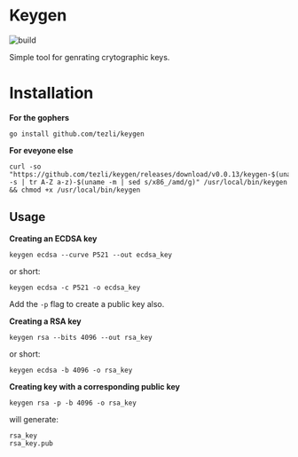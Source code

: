 # Keygen
![build](https://github.com/tezli/keygen/actions/workflows/main.yml/badge.svg)

Simple tool for genrating crytographic keys.

# Installation

**For the gophers**
```shell
go install github.com/tezli/keygen
```
**For eveyone else**

```shell
curl -so "https://github.com/tezli/keygen/releases/download/v0.0.13/keygen-$(uname -s | tr A-Z a-z)-$(uname -m | sed s/x86_/amd/g)" /usr/local/bin/keygen && chmod +x /usr/local/bin/keygen
```

## Usage

**Creating an ECDSA key**
```shell
keygen ecdsa --curve P521 --out ecdsa_key
```
or short:
```shell
keygen ecdsa -c P521 -o ecdsa_key
```
Add the `-p` flag to create a public key also.

**Creating a RSA key**
```shell
keygen rsa --bits 4096 --out rsa_key
```
or short:
```shell
keygen ecdsa -b 4096 -o rsa_key
```

**Creating key with a corresponding public key**
```shell
keygen rsa -p -b 4096 -o rsa_key
```
will generate:
```shell
rsa_key
rsa_key.pub
```
